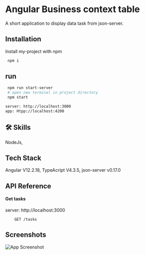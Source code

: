 
# Angular Business context table

A short application to display data task from json-server.



## Installation

Install my-project with npm

```bash
 npm i
```

## run

```bash
 npm run start-server
 # open new terminal in project directory
 npm start
```
```bash
server: http://localhost:3000
app: Htpp://localhost:4200
```
## 🛠 Skills
NodeJs,


## Tech Stack

Angular V12.2.18,
TypeAcript V4.3.5,
json-server v0.17.0


## API Reference

#### Get tasks
server: http://localhost:3000

```http
    GET /tasks

```

## Screenshots

![App Screenshot](https://bilkadev.networkmanager.pl/img/project/angular-business.png)

